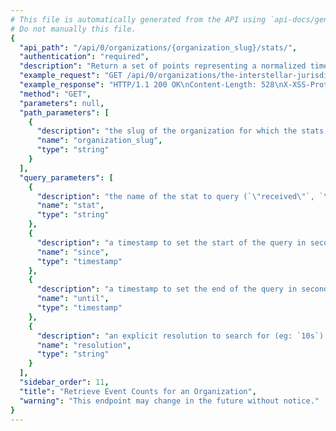 ```yaml
---
# This file is automatically generated from the API using `api-docs/generate.py`
# Do not manually this file.
{
  "api_path": "/api/0/organizations/{organization_slug}/stats/", 
  "authentication": "required", 
  "description": "Return a set of points representing a normalized timestamp and the\nnumber of events seen in the period.", 
  "example_request": "GET /api/0/organizations/the-interstellar-jurisdiction/stats/ HTTP/1.1\nHost: sentry.io\nAuthorization: Bearer <token>", 
  "example_response": "HTTP/1.1 200 OK\nContent-Length: 528\nX-XSS-Protection: 1; mode=block\nContent-Language: en\nX-Content-Type-Options: nosniff\nVary: Accept-Language, Cookie\nAllow: GET, HEAD, OPTIONS\nX-Frame-Options: deny\nContent-Type: application/json\n\n[\n  [\n    1541455200.0, \n    8264\n  ], \n  [\n    1541458800.0, \n    6564\n  ], \n  [\n    1541462400.0, \n    8652\n  ], \n  [\n    1541466000.0, \n    7436\n  ], \n  [\n    1541469600.0, \n    8127\n  ], \n  [\n    1541473200.0, \n    7643\n  ], \n  [\n    1541476800.0, \n    6518\n  ], \n  [\n    1541480400.0, \n    6752\n  ], \n  [\n    1541484000.0, \n    6559\n  ], \n  [\n    1541487600.0, \n    7039\n  ], \n  [\n    1541491200.0, \n    7384\n  ], \n  [\n    1541494800.0, \n    6265\n  ], \n  [\n    1541498400.0, \n    8390\n  ], \n  [\n    1541502000.0, \n    6393\n  ], \n  [\n    1541505600.0, \n    7298\n  ], \n  [\n    1541509200.0, \n    7422\n  ], \n  [\n    1541512800.0, \n    5603\n  ], \n  [\n    1541516400.0, \n    6846\n  ], \n  [\n    1541520000.0, \n    8886\n  ], \n  [\n    1541523600.0, \n    6544\n  ], \n  [\n    1541527200.0, \n    8812\n  ], \n  [\n    1541530800.0, \n    8172\n  ], \n  [\n    1541534400.0, \n    5733\n  ], \n  [\n    1541538000.0, \n    9435\n  ]\n]", 
  "method": "GET", 
  "parameters": null, 
  "path_parameters": [
    {
      "description": "the slug of the organization for which the stats should be retrieved.", 
      "name": "organization_slug", 
      "type": "string"
    }
  ], 
  "query_parameters": [
    {
      "description": "the name of the stat to query (`\"received\"`, `\"rejected\"`, `\"blacklisted\"`)", 
      "name": "stat", 
      "type": "string"
    }, 
    {
      "description": "a timestamp to set the start of the query in seconds since UNIX epoch.", 
      "name": "since", 
      "type": "timestamp"
    }, 
    {
      "description": "a timestamp to set the end of the query in seconds since UNIX epoch.", 
      "name": "until", 
      "type": "timestamp"
    }, 
    {
      "description": "an explicit resolution to search for (eg: `10s`).  This should not be used unless you are familiar with Sentry's internals as it's restricted to pre-defined values.", 
      "name": "resolution", 
      "type": "string"
    }
  ], 
  "sidebar_order": 11, 
  "title": "Retrieve Event Counts for an Organization", 
  "warning": "This endpoint may change in the future without notice."
}
---
```

